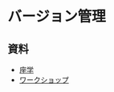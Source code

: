 # バージョン管理

## 資料

* [座学](https://github.com/umiyosh/git/blob/master/learn.md)
* [ワークショップ](https://github.com/umiyosh/git/blob/master/WORkSHOP.md)


